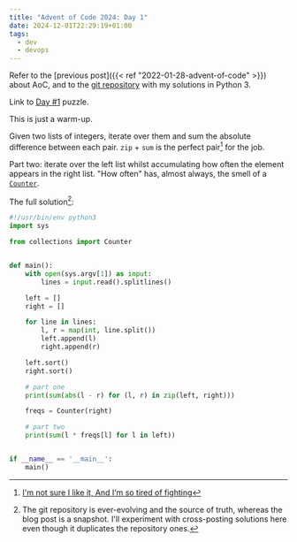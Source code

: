 ```yaml
---
title: "Advent of Code 2024: Day 1"
date: 2024-12-01T22:29:19+01:00
tags:
  - dev
  - devops
---
```


Refer to the [previous post]({{< ref "2022-01-28-advent-of-code" >}}) about AoC,
and to the [git repository](https://github.com/thiagowfx/adventofcode) with my
solutions in Python 3.

Link to [Day #1](https://adventofcode.com/2024/day/1) puzzle.

<!--more-->

This is just a warm-up.

Given two lists of integers, iterate over them and sum the absolute difference
between each pair. `zip` + `sum` is the perfect pair[^1] for the job.

Part two: iterate over the left list whilst accumulating how often the element
appears in the right list. "How often" has, almost always, the smell of a
[`Counter`](https://docs.python.org/3/library/collections.html#collections.Counter).

The full solution[^2]:

```python
#!/usr/bin/env python3
import sys

from collections import Counter


def main():
    with open(sys.argv[1]) as input:
        lines = input.read().splitlines()

    left = []
    right = []

    for line in lines:
        l, r = map(int, line.split())
        left.append(l)
        right.append(r)

    left.sort()
    right.sort()

    # part one
    print(sum(abs(l - r) for (l, r) in zip(left, right)))

    freqs = Counter(right)

    # part two
    print(sum(l * freqs[l] for l in left))


if __name__ == '__main__':
    main()
```

[^1]: [I'm not sure I like it, And I‘m so tired of
    fighting](https://www.youtube.com/watch?v=3WpdCZC9q6w)
[^2]: The git repository is ever-evolving and the source of truth, whereas the
    blog post is a snapshot. I'll experiment with cross-posting solutions here
    even though it duplicates the repository ones.
